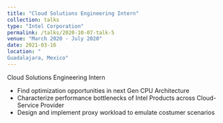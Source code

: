```yaml
---
title: "Cloud Solutions Engineering Intern"
collection: talks
type: "Intel Corporation"
permalink: /talks/2020-10-07-talk-5
venue: "March 2020 - July 2020"
date: 2021-03-16
location: "
Guadalajara, Mexico"
---
```


 Cloud Solutions Engineering Intern

  *	Find optimization opportunities in next Gen CPU Architecture
  *	Characterize performance bottlenecks of Intel Products across Cloud-Service Provider
  * Design and implement proxy workload to emulate costumer scenarios
